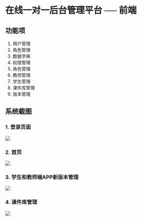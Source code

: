 # 在线一对一后台管理平台 ── 前端
## 功能项
1. 用户管理
2. 角色管理
3. 数据字典
4. 权限管理
5. 角色管理
6. 教师管理
7. 学生管理
8. 课件库管理
9. 版本管理

## 系统截图
### 1. 登录页面
![](https://cdn.jsdelivr.net/gh/kimentanm/image-store/img/202109082250039.png)

### 2. 首页
![](https://cdn.jsdelivr.net/gh/kimentanm/image-store/img/202109082251498.png)

### 3. 学生和教师端APP新版本管理
![](https://cdn.jsdelivr.net/gh/kimentanm/image-store/img/202109082252947.png)

### 4. 课件库管理
![](https://cdn.jsdelivr.net/gh/kimentanm/image-store/img/202109082253810.png)
